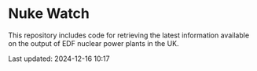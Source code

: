# Nuke Watch

This repository includes code for retrieving the latest information available on the output of EDF nuclear power plants in the UK.

Last updated: 2024-12-16 10:17